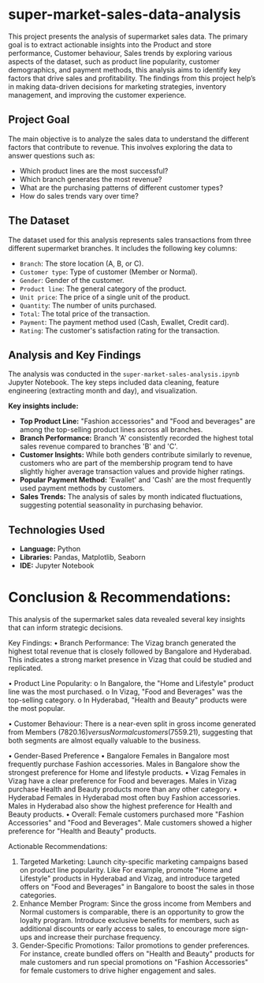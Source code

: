 # super-market-sales-data-analysis

This project presents the analysis of supermarket sales data. The primary goal is to extract actionable insights into the Product and store performance, Customer behaviour, Sales trends by exploring various aspects of the dataset, such as product line popularity, customer demographics, and payment methods, this analysis aims to identify key factors that drive sales and profitability. The findings from this project help’s in making data-driven decisions for marketing strategies, inventory management, and improving the customer experience.

## Project Goal

The main objective is to analyze the sales data to understand the different factors that contribute to revenue. This involves exploring the data to answer questions such as:

  * Which product lines are the most successful?
  * Which branch generates the most revenue?
  * What are the purchasing patterns of different customer types?
  * How do sales trends vary over time?

## The Dataset

The dataset used for this analysis represents sales transactions from three different supermarket branches. It includes the following key columns:

  * `Branch`: The store location (A, B, or C).
  * `Customer type`: Type of customer (Member or Normal).
  * `Gender`: Gender of the customer.
  * `Product line`: The general category of the product.
  * `Unit price`: The price of a single unit of the product.
  * `Quantity`: The number of units purchased.
  * `Total`: The total price of the transaction.
  * `Payment`: The payment method used (Cash, Ewallet, Credit card).
  * `Rating`: The customer's satisfaction rating for the transaction.

## Analysis and Key Findings

The analysis was conducted in the `super-market-sales-analysis.ipynb` Jupyter Notebook. The key steps included data cleaning, feature engineering (extracting month and day), and visualization.

**Key insights include:**

  * **Top Product Line:** "Fashion accessories" and "Food and beverages" are among the top-selling product lines across all branches.
  * **Branch Performance:** Branch 'A' consistently recorded the highest total sales revenue compared to branches 'B' and 'C'.
  * **Customer Insights:** While both genders contribute similarly to revenue, customers who are part of the membership program tend to have slightly higher average transaction values and provide higher ratings.
  * **Popular Payment Method:** 'Ewallet' and 'Cash' are the most frequently used payment methods by customers.
  * **Sales Trends:** The analysis of sales by month indicated fluctuations, suggesting potential seasonality in purchasing behavior.

## Technologies Used

  * **Language:** Python
  * **Libraries:** Pandas, Matplotlib, Seaborn
  * **IDE:** Jupyter Notebook

 
# Conclusion & Recommendations:

This analysis of the supermarket sales data revealed several key insights that can inform strategic decisions.

Key Findings:
•	Branch Performance: The Vizag branch generated the highest total revenue that is closely followed by Bangalore and Hyderabad. This indicates a strong market presence in Vizag that could be studied and replicated.

•	Product Line Popularity:
o	In Bangalore, the "Home and Lifestyle" product line was the most purchased.
o	In Vizag, "Food and Beverages" was the top-selling category.
o	In Hyderabad, "Health and Beauty" products were the most popular.

•	Customer Behaviour: There is a near-even split in gross income generated from Members ($7820.16) versus Normal customers ($7559.21), suggesting that both segments are almost equally valuable to the business.

•	Gender-Based Preference
•	Bangalore
Females in Bangalore most frequently purchase Fashion accessories.
Males in Bangalore show the strongest preference for Home and lifestyle products.
•	Vizag
Females in Vizag have a clear preference for Food and beverages.
Males in Vizag purchase Health and Beauty products more than any other category.
•	Hyderabad
Females in Hyderabad most often buy Fashion accessories.
Males in Hyderabad also show the highest preference for Health and Beauty products.
•	Overall: 
Female customers purchased more "Fashion Accessories" and "Food and Beverages".
Male customers showed a higher preference for "Health and Beauty" products.



Actionable Recommendations:
1. Targeted Marketing: Launch city-specific marketing campaigns based on product line popularity. Like For example, promote "Home and Lifestyle" products in Hyderabad and Vizag, and introduce targeted offers on   "Food and Beverages" in Bangalore to boost the sales in those categories.
2. Enhance Member Program: Since the gross income from Members and Normal customers is comparable, there is an opportunity to grow the loyalty program. Introduce exclusive benefits for members, such as     additional discounts or early access to sales, to encourage more sign-ups and increase their purchase frequency.
3. Gender-Specific Promotions: Tailor promotions to gender preferences. For instance, create bundled offers on "Health and Beauty" products for male customers and run special promotions on "Fashion Accessories"   for female customers to drive higher engagement and sales.


